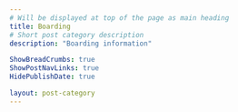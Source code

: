 ```yaml
---
# Will be displayed at top of the page as main heading
title: Boarding
# Short post category description
description: "Boarding information"

ShowBreadCrumbs: true
ShowPostNavLinks: true
HidePublishDate: true

layout: post-category
---
```

